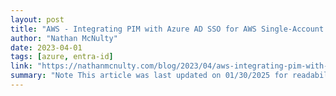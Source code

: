 ```yaml
---
layout: post
title: "AWS - Integrating PIM with Azure AD SSO for AWS Single-Account Access"
author: "Nathan McNulty"
date: 2023-04-01
tags: [azure, entra-id]
link: "https://nathanmcnulty.com/blog/2023/04/aws-integrating-pim-with-azure-ad-sso-for-aws-single-account-access/"
summary: "Note This article was last updated on 01/30/2025 for readability and updated URLs"
---
```

